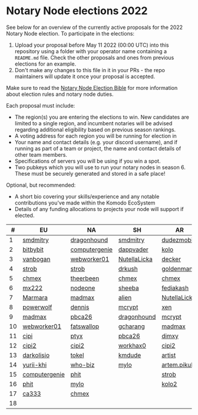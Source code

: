 # Notary Node elections 2022

See below for an overview of the currently active proposals for the 2022 Notary Node election.
To participate in the elections:

1. Upload your proposal before May 11 2022 (00:00 UTC) into this repository using a folder with your operator name containing a `README.md` file. Check the other proposals and ones from previous elections for an example.
2. Don't make any changes to this file in it in your PRs - the repo maintainers will update it once your proposal is accepted.

Make sure to read the [Notary Node Election Bible](https://github.com/KomodoPlatform/dPoW/blob/dev/doc/bible.md) for more information about election rules and notary node duties.

Each proposal must include:
- The region(s) you are entering the elections to win. New candidates are limited to a single region, and incumbent notaries will be advised regarding additional eligibility based on previous season rankings.
- A voting address for each region you will be running for election in
- Your name and contact details (e.g. your discord username), and if running as part of a team or project, the name and contact details of other team members. 
- Specifications of servers you will be using if you win a spot.
- Two pubkeys which you will use to run your notary nodes in season 6. These must be securely generated and stored in a safe place!

Optional, but recommended:
- A short bio covering your skills/experience and any notable contributions you've made within the Komodo EcoSystem
- Details of any funding allocations to projects your node will support if elected.


| # | EU                             | NA                                       | SH                               | AR                               |
| - | ------------------------------ | ---------------------------------------- | -------------------------------- | -------------------------------- |
| 1 | [smdmitry](smdmitry/README.md) | [dragonhound](dragonhound/README.md)    | [smdmitry](smdmitry/README.md)   | [dudezmobi](dudezmobi/README.md) |
| 2 | [bitbybit](bitbybit/README.md) | [computergenie](computergenie/README.md) | [dappvader](dappvader/README.md) | [kolo](kolo/README.md)           |
| 3 | [vanbogan](van/readme.md)      | [webworker01](webworker01/README.md)     | [NutellaLicka](NutellaLicka/README.md) | [decker](decker/README.md) |
| 4 | [strob](strob/README.md)       | [strob](strob/README.md)                 | [drkush](drkush/README.md)       | [goldenman](goldenman/README.md) |
| 5 | [chmex](chmex/README.md)       | [theerbeen](theerbeen/README.md)         | [chmex](chmex/README.md)         | [chmex](chmex/README.md)         |
| 6 | [mx222](mx222/README.md)       | [nodeone](nodeone/README.md)             | [sheeba](sheeba/readme.md)       | [fediakash](fediakash/README.md) |
| 7 | [Marmara](MarmaraChain/README.md)| [madmax](madmax/README.md)             | [alien](alien/README.md)      | [NutellaLicka](NutellaLicka/README.md)|
| 8 | [powerwolf](powerwolf/README.md)| [dennis](dennis/readme.md)              | [mcrypt](mcrypt/README.md)       | [xen](xen/readme.md)             |
| 9 | [madmax](madmax/README.md)      | [pbca26](pbca26/README.md)              | [dragonhound](dragonhound/README.md)| [mcrypt](mcrypt/README.md)     |
| 10| [webworker01](webworker01/README.md)| [fatswallop](fatswallop/README.md)  | [gcharang](gcharang/README.md)   | [madmax](madmax/README.md)       |
| 11| [cipi](cipi/README.md)          | [ptyx](ptyx/README.md)                  | [pbca26](pbca26/README.md)       | [dimxy](dimxy/README.md)         |
| 12| [cipi2](cipi/README.md)         | [cipi2](cipi/README.md)                 | [workhax0](workhax0/README.md)   | [cipi2](cipi/README.md)          |
| 13| [darkolisio](darkolisio/README.md)| [tokel](tokel/README.md)              | [kmdude](kmdude/README.md)       | [artist](artist/README.md)      |
| 14| [yurii-khi](yurii-khi/README.md)| [who-biz](who-biz/README.md)            | [mylo](mylo/README.md)     | [artem.pikulin](artem.pikulin/README.md) |
| 15| [computergenie](computergenie/README.md) |  [phit](phm87/README.md)       |                                  | [strob](strob/README.md)         |
| 16| [phit](phm87/README.md)         | [mylo](mylo/README.md)                  |                                  | [kolo2](kolo/README.md)           |
| 17| [ca333](ca333/README.md)        | [chmex](chmex/README.md)                |                                  |                                  |
| 18|          |                                         |                                  |                                  |













